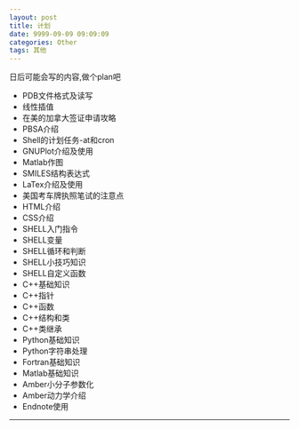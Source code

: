 ```yaml
---
layout: post
title: 计划
date: 9999-09-09 09:09:09
categories: Other 
tags: 其他
---
```

日后可能会写的内容,做个plan吧

- PDB文件格式及读写
- 线性插值
- 在美的加拿大签证申请攻略
- PBSA介绍
- Shell的计划任务-at和cron
- GNUPlot介绍及使用
- Matlab作图
- SMILES结构表达式
- LaTex介绍及使用
- 美国考车牌执照笔试的注意点
- HTML介绍
- CSS介绍
- SHELL入门指令
- SHELL变量
- SHELL循环和判断
- SHELL小技巧知识
- SHELL自定义函数
- C++基础知识
- C++指针
- C++函数
- C++结构和类
- C++类继承
- Python基础知识
- Python字符串处理
- Fortran基础知识
- Matlab基础知识
- Amber小分子参数化
- Amber动力学介绍
- Endnote使用


---
